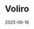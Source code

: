 ---  
layout: startup_page  
title: "Voliro"  
id: "voliro.com"  
permalink: "/volirovoliro.com06162025/"  
website: "https://voliro.com/"  
funding_round: "Series A"  
funding_amount: "$23M"  
investors: "noa Ventures, Cherry Ventures, UBS"  
about: "Voliro develops autonomous aerial inspection robots designed to modernize infrastructure maintenance and improve industrial safety by addressing workforce shortages. Its Voliro T platform, built on a patented tiltable-rotor design, offers a data-driven solution for safer and more sustainable operations. The technology addresses a growing global need for safer and more efficient inspections."  
markets: "Robotics, Industrial Automation, Renewables, Energy, Chemicals, Aerospace, Drones, Software"  
hq: "Zurich, Zurich, Switzerland"  
founded_year: "2016"  
linkedin: "https://www.linkedin.com/company/voliro-ch"  
twitter: "https://twitter.com/voliro69689"  
instagram: ""  
facebook: "https://www.facebook.com/61575281653529"  
crunchbase: "https://www.crunchbase.com/organization/voliro-airborne-robotics"  
pitchbook: "https://pitchbook.com/profiles/company/264678-67"  

date_display: "16-Jun-2025"  
date: "2025-06-16"

# SEO Optimization  
meta_title: "Voliro - Series A Funding ($23M)"  
meta_description: "Voliro, Voliro develops autonomous aerial inspection robots designed to modernize infrastructure maintenance and improve industrial safety by addressing workf..."  
meta_keywords: "Voliro, Robotics, Industrial Automation, Renewables, Energy, Chemicals, Aerospace, Drones, Software, Series A funding"  
canonical_url: "https://startup.projectstartups.com/volirovoliro.com06162025/"  
---
